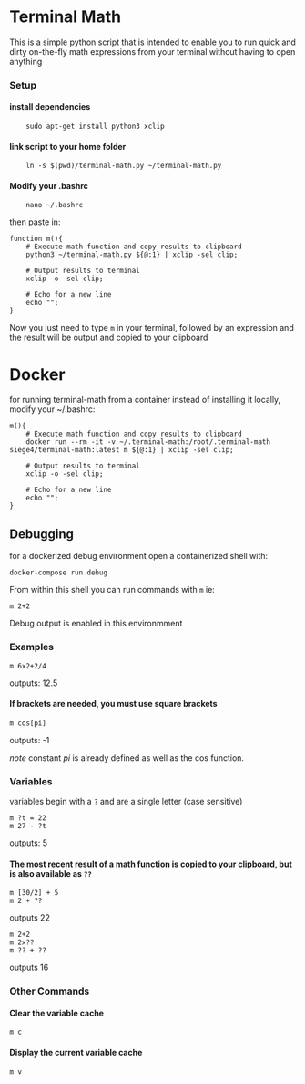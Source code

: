 # Terminal Math

This is a simple python script that is intended to enable you to run quick and dirty on-the-fly math expressions from your terminal without having to open anything

### Setup

#### install dependencies
```
	sudo apt-get install python3 xclip
```

#### link script to your home folder
```
	ln -s $(pwd)/terminal-math.py ~/terminal-math.py
```

#### Modify your .bashrc
```
	nano ~/.bashrc
```
then paste in:
```
function m(){
    # Execute math function and copy results to clipboard
    python3 ~/terminal-math.py ${@:1} | xclip -sel clip;

    # Output results to terminal
    xclip -o -sel clip;
    
    # Echo for a new line
    echo "";
}
```

Now you just need to type `m` in your terminal, followed by an expression and the result will be output and copied to your clipboard

# Docker
for running terminal-math from a container instead of installing it locally, modify your ~/.bashrc:
```
m(){
    # Execute math function and copy results to clipboard
    docker run --rm -it -v ~/.terminal-math:/root/.terminal-math siege4/terminal-math:latest m ${@:1} | xclip -sel clip;

    # Output results to terminal
    xclip -o -sel clip;
    
    # Echo for a new line
    echo "";
}
```

## Debugging
for a dockerized debug environment open a containerized shell with:
```
docker-compose run debug
```
From within this shell you can run commands with `m` ie:
```
m 2+2
```
Debug output is enabled in this environmment

### Examples
```
m 6x2+2/4
```
outputs: 12.5

#### If brackets are needed, you must use square brackets
```
m cos[pi]
```
outputs: -1

*note* constant _pi_ is already defined as well as the cos function.


### Variables
variables begin with a `?` and are a single letter (case sensitive)
```
m ?t = 22
m 27 - ?t
```
outputs: 5

#### The most recent result of a math function is copied to your clipboard, but is also available as `??`
```
m [30/2] + 5
m 2 + ??
```
outputs 22

```
m 2+2
m 2x??
m ?? + ??
```
outputs 16


### Other Commands

#### Clear the variable cache
```
m c
```

#### Display the current variable cache
```
m v
```
